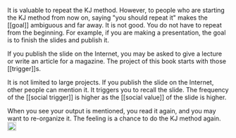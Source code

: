 
It is valuable to repeat the KJ method. However, to people who are starting the KJ method from now on, saying "you should repeat it" makes the [[goal]] ambiguous and far away. It is not good. You do not have to repeat from the beginning. For example, if you are making a presentation, the goal is to finish the slides and publish it.

If you publish the slide on the Internet, you may be asked to give a lecture or write an article for a magazine. The project of this book starts with those [[trigger]]s.

It is not limited to large projects. If you publish the slide on the Internet, other people can mention it. It triggers you to recall the slide. The frequency of the [[social trigger]] is higher as the [[social value]] of the slide is higher.

When you see your output is mentioned, you read it again, and you may want to re-organize it. The feeling is a chance to do the KJ method again.
<img src='https://scrapbox.io/api/pages/nishio/en/icon' alt='en.icon' height="19.5"/>